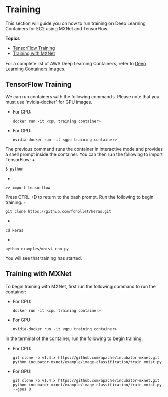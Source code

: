 # Training<a name="deep-learning-containers-ec2-tutorials-training"></a>

This section will guide you on how to run training on Deep Learning Containers for EC2 using MXNet and TensorFlow\.

**Topics**
+ [TensorFlow Training](#deep-learning-containers-ec2-tutorials-training-tf)
+ [Training with MXNet](#deep-learning-containers-ec2-tutorials-training-mxnet)

For a complete list of AWS Deep Learning Containers, refer to [Deep Learning Containers Images](deep-learning-containers-images.md)\. 

## TensorFlow Training<a name="deep-learning-containers-ec2-tutorials-training-tf"></a>

 We can run containers with the following commands\. Please note that you must use 'nvidia\-docker' for GPU images\. 
+ For CPU:

  ```
  docker run -it <cpu training container>
  ```
+ For GPU:

  ```
  nvidia-docker run -it <gpu training container>
  ```

 The previous command runs the container in interactive mode and provides a shell prompt inside the container\. You can then run the following to import TensorFlow: 
+ 

  ```
  $ python
  ```
+ 

  ```
  >> import tensorflow
  ```

 Press CTRL \+D to return to the bash prompt\. Run the following to begin training: 
+ 

  ```
  git clone https://github.com/fchollet/keras.git
  ```
+ 

  ```
  cd keras
  ```
+ 

  ```
  python examples/mnist_cnn.py
  ```

You will see that training has started\.

## Training with MXNet<a name="deep-learning-containers-ec2-tutorials-training-mxnet"></a>

To begin training with MXNet, first run the following command to run the container:
+ For CPU:

  ```
  docker run -it <cpu training container>
  ```
+ For GPU:

  ```
  nvidia-docker run -it <gpu training container>
  ```

In the terminal of the container, run the following to begin training:
+ For CPU:

  ```
  git clone -b v1.4.x https://github.com/apache/incubator-mxnet.git
  python incubator-mxnet/example/image-classification/train_mnist.py
  ```
+ For GPU:

  ```
  git clone -b v1.4.x https://github.com/apache/incubator-mxnet.git
  python incubator-mxnet/example/image-classification/train_mnist.py --gpus 0
  ```
